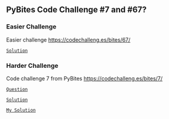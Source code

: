 ## PyBites Code Challenge #7 and #67?

### Easier Challenge
Easier challenge https://codechalleng.es/bites/67/

[`Solution`](/code/days_1-3/code/bite7/easier_question.py)

### Harder Challenge
Code challenge 7 from PyBites https://codechalleng.es/bites/7/

[`Question`](/code/days_1-3/code/bite7/log_parser_question.py)

[`Solution`](/code/days_1-3/code/bite7/final_solution.py)

[`My Solution`](/code/days_1-3/code/bite7/log_parser_solution.py)